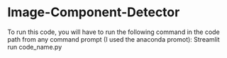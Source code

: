 # Image-Component-Detector
To run this code, you will have to run the following command in the code path from any command prompt (I used the anaconda promot): Streamlit run code_name.py

